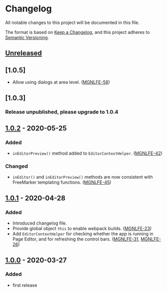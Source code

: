 # Changelog

All notable changes to this project will be documented in this file.

The format is based on [Keep a Changelog](https://keepachangelog.com/en/1.0.0/),
and this project adheres to [Semantic Versioning](https://semver.org/spec/v2.0.0.html).

## [Unreleased]

## [1.0.5]

- Allow using dialogs at area level. ([MGNLFE-58](https://jira.magnolia-cms.com/browse/MGNLFE-58))

## [1.0.3]

### Release unpublished, please upgrade to 1.0.4

## [1.0.2] - 2020-05-25

### Added

- `inEditorPreview()` method added to `EditorContextHelper`. ([MGNLFE-42](https://jira.magnolia-cms.com/browse/MGNLFE-42))

### Changed

- `inEditor()` and `inEditorPreview()` methods are now consistent with FreeMarker templating functions. ([MGNLFE-45](https://jira.magnolia-cms.com/browse/MGNLFE-45))

## [1.0.1] - 2020-04-28

### Added

- Introduced changelog file.
- Provide global object `this` to enable webpack builds. ([MGNLFE-23](https://jira.magnolia-cms.com/browse/MGNLFE-23))
- Add `EditorContextHelper` for checking whether the app is running in Page Editor, and for refreshing the control bars. ([MGNLFE-31](https://jira.magnolia-cms.com/browse/MGNLFE-31), [MGNLFE-26](https://jira.magnolia-cms.com/browse/MGNLFE-26))

## [1.0.0] - 2020-03-27

### Added

- first release

[unreleased]: https://git.magnolia-cms.com/projects/MODULES/repos/frontend-helpers/browse/packages/template-annotations
[1.0.2]: https://www.npmjs.com/package/@magnolia/template-annotations/v/1.0.2
[1.0.1]: https://www.npmjs.com/package/@magnolia/template-annotations/v/1.0.1
[1.0.0]: https://www.npmjs.com/package/@magnolia/template-annotations/v/1.0.0
